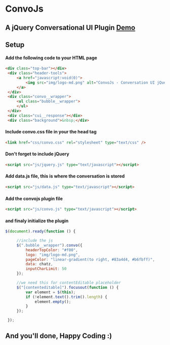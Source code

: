 # ConvoJs
## A jQuery Conversational UI Plugin [Demo](https://convojs.firebaseapp.com/)

## Setup

#### Add the following code to your HTML page


```html
<div class="top-bar"></div>
 <div class="header-tools">
     <a href="javascript:void(0)">
         <img src="img/logo-md.png" alt="ConvoJs - Conversation UI jQuery Plugin" id="logo"/>
     </a>
 </div>
 <div class="convo__wrapper">
     <ul class="bubble__wrapper">
     </ul>
 </div>
 <div class="cui__response"></div>
 <div class="background">&nbsp;</div>
```

#### Include convo.css file in your the head tag

```html
<link href="css/convo.css" rel="stylesheet" type="text/css" />
```

#### Don't forget to include jQuery

```html
<script src="js/jquery.js" type="text/javascript"></script>
```

#### Add data.js file, this is where the conversation is stored

```html
<script src="js/data.js" type="text/javascript"></script>
```

#### Add the convojs plugin file

```html
<script src="js/convo.js" type="text/javascript"></script>
```

#### and finaly initialize the plugin

```javascript
$(document).ready(function () {

     //include the js
     $(".bubble__wrapper").convo({
         headerTopColor: "#f00",
         logo: "img/logo-md.png",
         pageColor: "linear-gradient(to right, #83a4d4, #b6fbff)",
         data: chatz,
         inputCharLimit: 50
     });

     //we need this for contentEditable placeholder
     $("[contenteditable]").focusout(function () {
         var element = $(this);
         if (!element.text().trim().length) {
             element.empty();
         }
     });

 });
```

## And you'll done, Happy Coding :)











